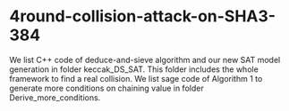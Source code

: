 # 4round-collision-attack-on-SHA3-384
We list C++ code of deduce-and-sieve algorithm and our new SAT model generation in folder keccak_DS_SAT. This folder includes the whole framework to find a real collision.
We list sage code of Algorithm 1 to generate more conditions on chaining value in folder Derive_more_conditions.

